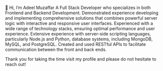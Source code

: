👋 Hi, I’m Adeel Muzaffar
A Full Stack Developer who specializes in both Frontend and Backend Development. Demonstrated experience developing and implementing comprehensive solutions that combines powerful server logic with interactive and responsive user interfaces.
Experienced with a wide range of technology stacks, ensuring optimal performance and user experience.
Extensive experience with server-side scripting languages, particularly Node.js and Python, database systems, including MongoDB, MySQL, and PostgreSQL.
Created and used RESTful APIs to facilitate communication between the front and back ends.

Thank you for taking the time visit my profile and please do not hesitate to reach out!

